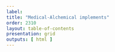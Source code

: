 ```yaml
---
label: 
title: "Medical-Alchemical implements"
order: 2310
layout: table-of-contents
presentation: grid
outputs: [ html ]
---
```

